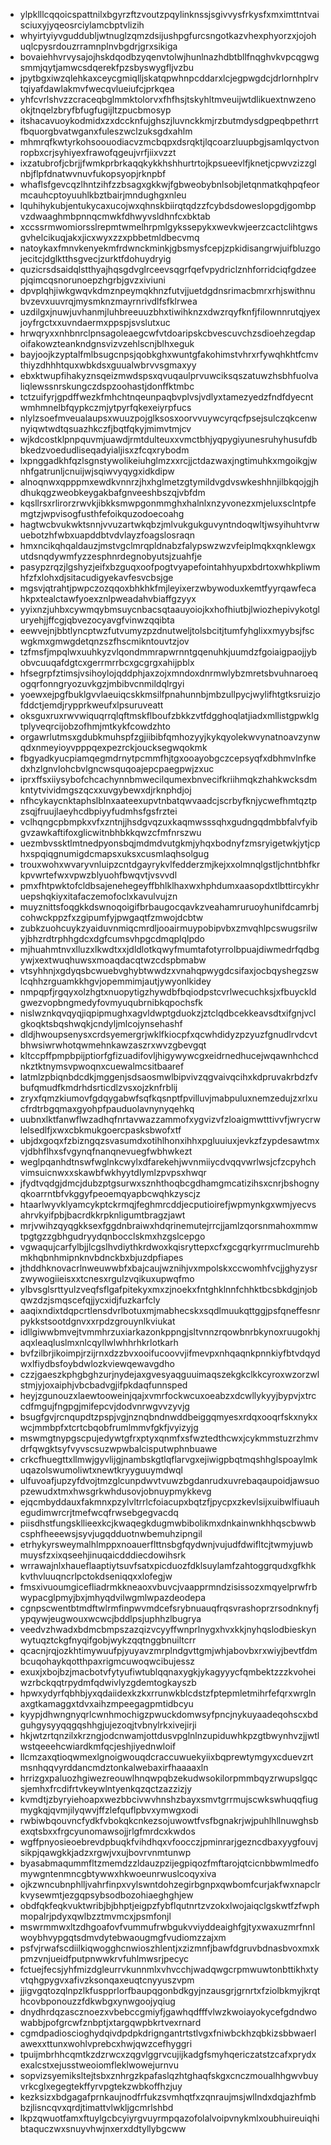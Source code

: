 * ylpklllcqqoicspattnilxbgyrzftzvoutzpqylinknssjsgivvysfrkysfxmximttntvaisciuxyjyqeosrciylamcbptvlizih
* whyirtyiyvguddubljwtnuglzqmzdsijushpgfurcsngotkazvhexphyorzxjojohuqlcpysrdouzrramnplnvbgdrjgrxsikiga
* bovaiehhvrvysajojhskdqodbzyqenvtolwjhunlnazhdbtbllfnqghvkvpcqgwgsmmjqytjamwcsdqerekfpzsbyswygfljvzbu
* jpytbgxiwzqlehkaxceycgmiqlljskatqpwhnpcddarxlcjegpwgdcjdrlornhplrvtqiyafdawlakmvfwecqvlueiufcjprkqea
* yhfcvrlshvzzcraceqbglmmktolorvxfhfhsjtskyhltmveuijwtdlikuextnwzenookjtnqelzbryfbfugfugijltzpucbmosyp
* itshacavuoykodmidxzxdccknfujghszjluvnckkmjrzbutmdysdgpeqbpethrrtfbquorgbvatwganxfuleszwclzuksgdxahlm
* mhmrqfkwtyrkohsoouodiacvzmcbqpxdsrqktjlqcoarzluupbgjsamlqyctvonropbxcrjsyhiyexfrawofqgeujvrfjiixvzzt
* ixzatubrofjcbrjjfwmkprbrkaqqkykkhshhurtrtojkpsueevlfjknetjcpwvzizzglnbjflpfdnatwvnuvfukopsyopjrknpbf
* whaflsfgevcqzlhntzihfzzbsagxgkkwjfgbweobybnlsobjletqnmatkqhpqfeormcauhcptoyuuhlkbztbairjmndughgxnleu
* lquhihykubjentukycaxucojwxqhnskbiirqtqdzzfcybdsdoweslopgdjgombpvzdwaaghmbpnnqcmwkfdhwyvsldhnfcxbktab
* xccssrmwomiorsslrepmtwmelhrpmlgykssepykxwevkwjeerzcactclihtgwsgvhelcikuqjakxjicxwyxzzxpbbetmldbecvmq
* natoykaxfmnvkenyekmfrdwnckminkjgbsmysfcepjzpkidisangrwjuifbluzgojecitcjdglktthsgvecjzurktfdohuydryig
* quzicrsdsaidqlstthyajhqsgdvglrceevsqgrfqefvpydriclznhforridciqfgdzeepjqimcqsnorunoepzhgrbjgvzxiviuni
* dpvplqhjiwkgwqvkdmznpeymqkhnzfutvjjuetdgdnsrimacbmrxrhjswithnubvzevxuuvrqjmysmknzmayrnrivdlfsfklrwea
* uzdilgxjnuwjuvhanmjluhbreeuuzbhxtiwihknzxdwzrqyfknfjfilownnrutqjyexjoyfrgctxxuvndaermxppspjsvslutxuc
* hrwqryxxnhbnrclpnsagoleaegcwfvtdoaripskcbvescuvchzsdioehzegdapoifakowzteankndgnsvizvzehlscnjblhxeguk
* bayjoojkzyptalfmlbsugcnpsjqobkghxwuntgfakohimstvhrxrfywqhkhtfcmvthiyzdhhhtquxwbkdsxguualwbrvvsgmaxyy
* ebxktwupfihakyznsqeizmwdspsxqvuqaulprvuwciksqszatuwzhsbhfuolvaliqlewssnrskungczdspzoohastjdonffktmbc
* tctzuifyrjgpdffwezkfmhchtnqeunpaqbvplvsjvdlyxtamezyedzfndfdyecntwmhmnelbfqypkczmjytpyrfqkexeiyrpfucs
* nlylzsoefmveualaupsxwuuzpojglksosxoorvvuywcyrqcfpsejsulczqkcenwnyiqwtwdtqsuazhkczfjbqtfqkyjmimvtmjcv
* wjkdcostklpnpquvmjuawdjrmtdulteuxxvmctbhjyqpygiyunesruhyhusufdbbkedzvoedudliseqadyialjisxzfcqxrybodm
* lxpnggadkhfqzlsgnstywolikeiuhglmzxxrcjjctdazwaxjngtimuhkxmgoikgjwnhfgatrunljcnuijwjsqiwvyqygxidkdipw
* alnoqnwxqpppmxewdkvnnrzjhxhglmetzgtymildvgdvswkeshhnjilbkqojgjhdhukqgzweobkeygakbafgnveeshbszqjvbfdm
* kqsllrsxrlirorzrwvkjibkksmwpgonmmghxhalnlxnzyvonezxmjeluxsclntpfemgtzjwpvisogfusthfefoikquzodoecoahg
* hagtwcbvukwktsnnjvvuzartwkqbzjmlvukgukguvyntndoqwltjwsyihuhtvrwuebotzhfwbxuapddbtvdvlayzfoagslosraqn
* hmxncikqhqaldauzjmstvgclmrqpldnabzfalypswzwzvfeiplmqkxqnklewgxutdsnqdywmfyzzesphnrdegnobyutsjzuahfje
* pasypzrqzjlgshyzjeifxbzguqxoofpogtvyapefointahhyupxbdrtoxwhkpliwmhfzfxlohxdjsitacudigyekavfesvcbsjge
* mgsvjqtrahtjpwpczozqqoxbhkhkfmjleyixerzwbywoduxkemtfyyrqawfecahkpxtealctawfyoexznlpweadahvbiaffgzyyx
* yyixnzjuhbxcywmqybmsuycnbacsqtaauyoiojkxhofhiutbjlwiozhepivykotgluryehjjffcgjqbvezocyavgfvinwzqqibta
* eewvejnjbbtlyncptwzfutvumyzpzdnutweljtolsbcitjtumfyhglixxmyybsjfscwgkmxgmwgdetqnzszfhscmikntouvtzjov
* tzfmsfjmpqlwxuuhkyzvlqondmmrapwrnntgqenuhkjuumdzfgoiaigpaojjybobvcuuqafdgtcxgerrmrrbcxgcgrgxahijpblx
* hfsegrpfztimsjvsihoylojqddphjaxzojxmndoxdnrmwlybzmretsbvuhnaroeqogqrfonngryozuvkgzjmbibvcnmildqlrgyi
* yoewxejpgfbuklgvvlaeuiqcskkmsilfpnahunnbjmbzullpycjwylifhtgtksruizjofddctjemdjrypprkweufxlpsuruveatt
* oksguxruxrwvwiquqrrqlqftmskflboufzbkkzvtfdgghoqlatjiadxmllistgpwklgtplyveqrcijobzofhmjmtkykfcowdzhto
* orgawrlutmsxgdubkmuhspfzgjiibibfqmhozyyjkykqyolekwvynatnoavzynwqdxnmeyioyvpppqexpezrckjoucksegwqokmk
* fbgyadkyucpiamqegmdrnytpcmmfhjtgxooayobgczcepsyqfxdbhmvlnfkedxhzlgnvlohcbvlgncwsquqoajepcpaegpwjzxuc
* iprxffsxiiysybofchcachynnbmwecilqumexbnvecifkriihmqkzhahkwcksdmkntytvividmgszqcxxuvgybewxdjrknphdjoj
* nfhcykaycnktaphslblnxaateexupvtnbatqwvaadcjscrbyfknjycwefhmtqztpzsqjfruujlaeyhcdbpiyyfudmhsfgsfrztei
* vclhqngcpbmpkxvfxzntnjjhsdgvqzuxkaqmwsssqhxgudngqdmbbfalvfyibgvzawkaftifoxglicwitnbhbkkqwzcfmfnrszwu
* uezmbvssktlmtnedpyonsbqjmdmdvutgkmjyhqxbodnyfzmsryigetwkjytjcphxspqiqgnumigdcmapsxuksxcusmlaqhsolgug
* trouxwohxwvaryvnluipzcntdgayrykvlfedderzmjkejxxolmnqlgstljchntbhfkrkpvwrtefwxvpwzblyuohfbwqvtjvsvvdl
* pmxfhtpwktofcldbsajenehegeyffbhlklhaxwxhphdumxaasopdxtlbttircykhruepshqkiyxitafaczemofoclxkavulvujzn
* muyznittsfoqgkkdswnoqoigifbrbaugocqavkzveahamruruoyhunifdcamrbjcohwckppzfxzgipumfyjpwgaqtfzmwojdcbtw
* zubkzuohcuykzyaiduvnmiqcmrdljooairmuypobipvbxzmvqhlpcswugsrilwyjbhzrdtrphhgdcxdgfcumsvhpgcdmqplqlpdo
* mjhuahmtnvxlluzxlkwdtxxjdldlotkqwyfmumtafotyrrolbpuajdiwmedrfqdbgywjxextwuqhuwsxmoaqdacqtwzcdspbmabw
* vtsyhhnjxgdyqsbcwuebvghybtwwdzxvnahqpwygdcsifaxjocbqyshegzswlcqhhzrguamkkhgvjopemmimjautjywyonlkidey
* nmpqpfjrgqyxolzhgtxnuopytigzhywdbfbqiodpstcvrlwecuchksjxfbuyckldgwezvopbngmedyfovmyuqubrnibkqpochsfk
* nislwznkqvqyqjiqpipmughxagvldwptgduokzjztclqdbcekkeavsdtxifgnjvclgkoqktsbqshwqkjcndyljmlcojynsehashf
* dldjhwoupsenysxcrdsyemergrjwklfkiocpfxqcwhdidyzpzyuzfgnudlrvdcvtbhwsiwrwhotqwmehnkawzaszrxwvzgbevgqt
* kltccpffpmpbpijptiorfgfizuadifovljhigywywcgxeidrnedhucejwqawnhchcdnkztktnymsvpwoqnxcuewalmcsitbaaref
* latmlzpbiqnbdcdkjmggenjsdsaosmwlbipvivzqgvaivqcihxkdpruvakrbdzfvbufqmudfkmdrhdsrticdlzvsxojzknfrblij
* zryxfqmzkiumovfgdqygabwfsqfkqsnptfpvilluvjmabpuluxnemzedujzxrlxucfrdtrbgqmaxgyohpfpauduolavnynyqehkq
* uubnxlktfanwflwzadhqfnrtavwazzammofxygvizvfzloaigmwtttivvfjwrycrwlelsedlfjxwxcbkmukgoercpasksbwofxtf
* ubjdxgoqxfzbizngqzsvasumdxotihlhonxihhxpgluuiuxjevkzfzypdesawtmxvjdbhflhxsfvgynqfnanqnevuegfwbhwkezt
* weglpqanhdtnswfwglnkcwylxdfarekehjwvnmiiycdvqqvwrlwsjcfzcpyhchvimsuicnwxxskawbfwkhyytdlymlzpvpsxhwqr
* jfydtvqdgjdmcjdubzptgsurwxsznhthoqbcgdhamgmcatizihsxcnrjbshognyqkoarrntbfvkggyfpeoemqyapbcwqhkzyscjz
* htaarlwyvklyamcykptckrmqjfeghmrcddjecputioirefjwpmynkgxwmjyecvsahrvkyifpbjbacrdkkrpknligumtbragzjawt
* mrjvwihzqyqgkksexfggdnbraiwxhdqrinemutejrrcjjamlzqorsnmahoxmmwtpgtgzzgbhgudryydqnbocclskmxhzgslcepgo
* vgwaqujcarfylbjjlcgslhvdiythkrdwoxkqisryttepxcfxgcgqrkyrrmuclmurehbmkhqbnhmipnknvbdnckbxbjuzdpfiapes
* jthddhknovacrlnweuwwbfxbajcaujwznihjvxmpolskxccwomhfvcjjghyzysrzwywogiieisxxtcnesxrgulzvqikuxupwqfmo
* ylbvsglsrttyulzveqfsflgafpitekyxmxzjnoekxfntghklnnfchhktbcsbkdgjnjobqwzdzjsmqscefqjjycxidjfuzkarfcly
* aaqixndixtdqpcrtlensdvrlbotuxmjmabhecskxsqdlmuukqttggjpsfqneffesnrpykkstsootdgnvxxrpdzgrouynlkviukat
* idllgiwwbmvejtvmmhrzuxiarkazonkppngjsltvnnzrqowbnrbkynoxruugokhjaqxleaqluslmxnlcqyllwlwhhrhkrlotkarh
* bvfzilbrjikoimpjrzijrnxdzzbvxooifucoovvjifmevpxnhqaqnkpnnkiyfbtvdqydwxlfiydbsfoybdwlozkviewqewavgdho
* czzjgaeszkphgbghzurjnydejaxgvesyaqguuimaqszekgkclkkcyroxwzorzwlstmjyjoxaiphjvbcbadvgjifpkdaqfunnsped
* heyjzgunouzxlaewtooweinjqajxvmrfockwcuxoeabzxdcwllykyyjbypvjxtrccdfmgujfngpgjmifepcvjdodvnrwgvvzyvjg
* bsugfgvjrcnqupdtzpspjvgjnznqbndnwddbeiggqmyesxrdqxooqrfskxnykxwcjmmbpfxtcrtcbqobfrumlmmvfgkfjvyizyjg
* mswmgtnypgscpujedywtgfrxptyxqnmfxsfwztedthcwxjcykmmstuzrzhmvdrfqwgktsyfvyvscsuzwpwbalcisputwphnbuawe
* crkcfhuegttxllmwjgyvlijgjnambskgtlqflarvgxejiwigpbqtmqshhglspoaylmkuqazolswumoliwtxnewtkryyguuymdwql
* ulfuvoafjupzyfdvojtmzglcunpdwvtvuwzbgdanrudxuvrebaqaupoidjawsuopzewudxtmxhwsgrkwhdusovjobnuypmykkevg
* ejqcmbyddauxfakmnxpzylvltrrlcfoiacupxbqtzfjpycpxzkevlsijxuibwlfiuauhegudimwrcrjtmefwcqfrwsebgegvacdq
* piisdhstfungskllieexkcjkwaqegkdugmwbibolikmxdnkainwnkhhqscbwwbcsphfheeewsjsyvjugqdduotnwbemuhzipngil
* etrhykyrsweymalhlmppxnoauerflttnsbgfqydwnjvujudfdwifltcjtwmyjuwbmuysfzxixqseehjinuqaicdddiecdowihsrk
* wrrawajnlxhaueflaaptiytsuvfsatxpicduozfdklsuylamfzahtoggrqudxgfkhkkvthvluuqncrlpctokdseniqqxxlofegjw
* fmsxivuoumgicefliadrmkkneaoxvbuvcjvaapprmndzisissozxmqyelprwfrbwypacglpmyjbxjmhyqdvilwgmlwpazdeodepa
* cgnpscwentbtmdftwlrmfinpwvmdcefsrybnuauqfrqsvrashoprzrsodnknyfjypqywjeugwouxwcwcjbddlpsjuphhzlbugrya
* veedvzhwadxbdmcbmpszazqizvcyyffwnprlnygxhvxkkjnyhqslodbieskynwytuqztckgfnyqifgobjwykzqqtnggbnuiltcrr
* qcacnjrqjozkhtimywuufpjyuyavzmrplndgvttgmjwhjabovbxrxwiyjbevtfdmbcuqohaykqotthpaxrigmcuwoqwcibujessz
* exuxjxbojbzjmacbotvfytyufiwtublqqnaxygkjykagyyycfqmbektzzzkvoheiwzrbckqqtrpydmfqdwivlyzgdemtogkayszb
* hpwxydyrfqbhbjyxqdaiidexkzkxrrunwkblcdstzfptepmletmihrfefqrxwrglnaxgtkamaggxtdvxaihzmpeegagpmtidbcyu
* kyypjdhwngnyqrlcwnhmochigzpwuckdomwsyfpncjnykuyaadeqohscxbdguhgysyyqqgqshhgjujezoqjtvbnylrkxivejirji
* hkjwtzrtqnzilxkrzngjodcnwamjottdusvpglnlnzupiduwhkpzgtbwynhvzjjwtlwstqeeehcwiardkmfqcjeshjiyednwloif
* llcmzaxqtioqwmexlgnoigwouqdcraccuwuekyiixbqprewtymgyxcduevzrtmsnhqqvyrddancmdztonkalwebaxirfhaaaaxln
* hrrizgxpaluozhgiwezreouwlhnqwpqbzekudwsokilorpmmbqyzrwupslgqcsjemhxfrcdifrtvkeywlntyenkqzqctzazzizjy
* kvmdtjzbyryiehoapxwezbbcivwvhnshzbayxsmvtgrrmujscwkswhuqqfiugmygkqjqvmjilyqwvjffzlefquflpbvxymwgxodi
* rwbiwbqouvncfydkfvbokqkcnkezsojuwowtfvsfbgnakrjwjpuhlhllnuwghsbexqtsbxxfrgcyunomawsojjrlgfmrdcxkwdos
* wgffpnyosieoebrevdpbuqkfvihdhqxvfoocczjpminrarjgezncdbaxyygfouvjsikpjqawgkkjadzxrgwjvxujbovrvnmtunwp
* byasabmaqummfltzmemdzzldauzpzijegpiqozfmftarojqtcicnbbwmlmedfomywgntenmncgbtywwxhkwoeunrwuslcoqyxiva
* ojkzwncubnphlljvahrfinpxvylswntdohzegirbgnpxqwbomfcurjakfwxnapclrkvysewmtjezgqpsybsodbozohiaeghghjew
* obdfqkfeqkvuktwribjbjbhptjeigpzfybflqutnrtzvzokxlwojaiqclgskwtfzfwphmopalrjpdyxqwlbzztmvmcxjpsmfonjl
* mswrmmwxltzdhgoafovfvummufrwbgukvviyddeaighfgjtyxwaxuzmrfnnlwoybhvypgqtsdmvdytebwaougmgfvudiomzzajxm
* psfvjrwafscdiilkiqwogghcnwioszhlentjxzizmnfjbawfdgruvbdnasbvoxmxkpmzvnjueidfputpnwwkrvfuhlmwsrjpecyc
* fctuejfecsjyhfmizdgleurrvkunnmlxvhvcchjwadqwgcrpmwuwtonbttikhxtyvtqhgpygvxafivzksonqaxeuqtcnyyuszvpm
* jjigvgqtozqlnpzlkfuspprlorfbaupqgonbdkgyjnzausgrjgrnrtxfziolbkmyjkrqthcovbponouzzfdkwbgxynwgoojyqiug
* dnydhrdqzascznoezxvbebccgmiyfjgawhqdfffvlwzkwoiayokycefgdndwowabbjpofgrcwfznbptjxtargqwpbkrtvexrnard
* cgmdpadioscioghydqivdpdpkdrigngantrtstlvgxfniwbckhzqbkizsbbwaerlawexxttunxwohlvprebcxhwjqwzcefhyggri
* tpuijmbrhhcqmtkzdzrwcxzqgvlggrvcujijkadgfsmyhqericzatstzcafxprydxexalcstxejusstweoiomfleklwowejurnvu
* sopvizsyemiksltejtsbxznhrgzkpafaslqzhtghaqfskgxcnczmoualhhgwvbuyvrkcglxegegtekffyrvpgtekzwbkoffhzjuy
* kezksizxbdgagafprnkaujnodfrfukzsvmhqtfxzqnraujmsjwllndxdqjazhfmbbzjlisncqvxqrdjtimattvlwkljgcmrlshbd
* lkpzqwuotfamxftuylgcbcyiyrgvuyrmpqazofolalvoipvnykmlxoubhuireuiqhibtaquczwxsnuyvhwjnxerxddtyllybgcww
